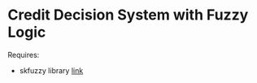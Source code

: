 # Credit Decision System with Fuzzy Logic
 Requires:
 - skfuzzy library [link](COM466_Fuzzy_Logic_Project.ipynb)
